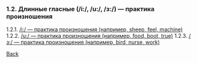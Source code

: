 ### 1.2. Длинные гласные (/i:/, /u:/, /ɜ:/) — практика произношения
1.2.1. [/i:/ — практика произношения (например, sheep, feel, machine)](1.2/1.2.1.md)
1.2.2. [/u:/ — практика произношения (например, food, boot, true)](1.2/1.2.2.md)
1.2.3. [/ɜ:/ — практика произношения (например, bird, nurse, work)](1.2/1.2.3.md)

[Back](../README.md)
